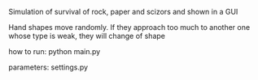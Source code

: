 Simulation of survival of rock, paper and scizors and shown in a GUI

Hand shapes move randomly. If they approach too much to another one whose type is weak, they will change of shape

how to run:
python main.py

parameters: settings.py